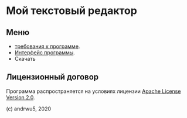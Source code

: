 # Мой текстовый редактор

## Меню

- [требования к программе](a).
- [Интерфейс программы](b).
- Скачать

## Лицензионный договор

Программа распространяется на условиях лицензии [Apache License
Version 2.0](https://www.apache.org/licenses/LICENSE-2.0.txt).

(c) andrwu5, 2020